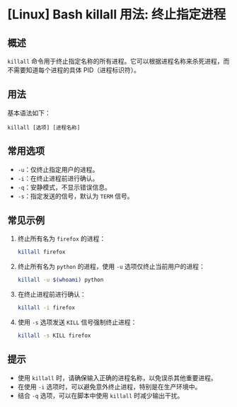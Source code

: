# [Linux] Bash killall 用法: 终止指定进程

## 概述
`killall` 命令用于终止指定名称的所有进程。它可以根据进程名称来杀死进程，而不需要知道每个进程的具体 PID（进程标识符）。

## 用法
基本语法如下：
```
killall [选项] [进程名称]
```

## 常用选项
- `-u`：仅终止指定用户的进程。
- `-i`：在终止进程前进行确认。
- `-q`：安静模式，不显示错误信息。
- `-s`：指定发送的信号，默认为 `TERM` 信号。

## 常见示例
1. 终止所有名为 `firefox` 的进程：
   ```bash
   killall firefox
   ```

2. 终止所有名为 `python` 的进程，使用 `-u` 选项仅终止当前用户的进程：
   ```bash
   killall -u $(whoami) python
   ```

3. 在终止进程前进行确认：
   ```bash
   killall -i firefox
   ```

4. 使用 `-s` 选项发送 `KILL` 信号强制终止进程：
   ```bash
   killall -s KILL firefox
   ```

## 提示
- 使用 `killall` 时，请确保输入正确的进程名称，以免误杀其他重要进程。
- 在使用 `-i` 选项时，可以避免意外终止进程，特别是在生产环境中。
- 结合 `-q` 选项，可以在脚本中使用 `killall` 时减少输出干扰。